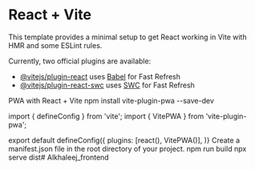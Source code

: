 # React + Vite

This template provides a minimal setup to get React working in Vite with HMR and some ESLint rules.

Currently, two official plugins are available:

- [@vitejs/plugin-react](https://github.com/vitejs/vite-plugin-react/blob/main/packages/plugin-react/README.md) uses [Babel](https://babeljs.io/) for Fast Refresh
- [@vitejs/plugin-react-swc](https://github.com/vitejs/vite-plugin-react-swc) uses [SWC](https://swc.rs/) for Fast Refresh

PWA with React + Vite
npm install vite-plugin-pwa --save-dev
<!-- index.html -->
<head>
  <link rel="manifest" href="/manifest.json">
</head>
<!-- vite.config.js -->
import { defineConfig } from 'vite';
import { VitePWA } from 'vite-plugin-pwa';

export default defineConfig({
  plugins: [react(), VitePWA()],
)}
Create a manifest.json file in the root directory of your project.
npm run build
npx serve dist# Alkhaleej_frontend
